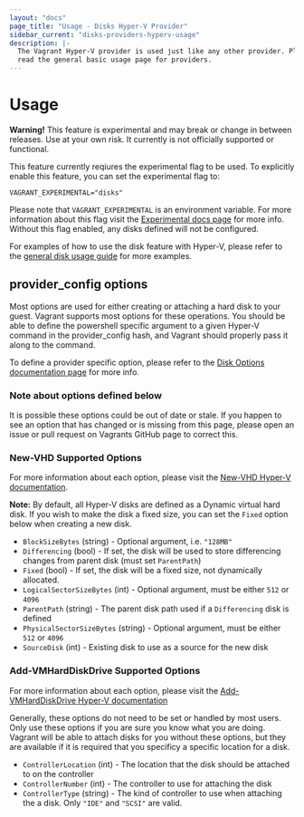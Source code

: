 ```yaml
---
layout: "docs"
page_title: "Usage - Disks Hyper-V Provider"
sidebar_current: "disks-providers-hyperv-usage"
description: |-
  The Vagrant Hyper-V provider is used just like any other provider. Please
  read the general basic usage page for providers.
---
```


# Usage

<div class="alert alert-warning">
  <strong>Warning!</strong> This feature is experimental and may break or
  change in between releases. Use at your own risk. It currently is not officially
  supported or functional.

  This feature currently reqiures the experimental flag to be used. To explicitly enable this feature, you can set the experimental flag to:

  ```
  VAGRANT_EXPERIMENTAL="disks"
  ```

  Please note that `VAGRANT_EXPERIMENTAL` is an environment variable. For more
  information about this flag visit the [Experimental docs page](/docs/experimental/)
  for more info. Without this flag enabled, any disks defined will not be configured.
</div>

For examples of how to use the disk feature with Hyper-V, please refer to the
[general disk usage guide](/docs/disks/usage.html) for more examples.

## provider_config options

Most options are used for either creating or attaching a hard disk to your guest.
Vagrant supports most options for these operations. You should be able to define
the powershell specific argument to a given Hyper-V command in the provider_config
hash, and Vagrant should properly pass it along to the command.

To define a provider specific option, please refer to the [Disk Options documentation page](/docs/disks/configuration.html) for more info.

### Note about options defined below

It is possible these options could be out of date or stale. If you happen to see
an option that has changed or is missing from this page, please open an issue
or pull request on Vagrants GitHub page to correct this.

### New-VHD Supported Options

For more information about each option, please visit the [New-VHD Hyper-V documentation](https://docs.microsoft.com/en-us/powershell/module/hyper-v/new-vhd?view=win10-ps).

__Note:__ By default, all Hyper-V disks are defined as a Dynamic virtual hard disk. If you
wish to make the disk a fixed size, you can set the `Fixed` option below when creating
a new disk.

* `BlockSizeBytes` (string) - Optional argument, i.e. `"128MB"`
* `Differencing` (bool) - If set, the disk will be used to store differencing changes from parent disk (must set `ParentPath`)
* `Fixed` (bool) - If set, the disk will be a fixed size, not dynamically allocated.
* `LogicalSectorSizeBytes` (int) - Optional argument, must be either `512` or `4096`
* `ParentPath` (string) - The parent disk path used if a `Differencing` disk is defined
* `PhysicalSectorSizeBytes` (string) - Optional argument, must be either `512` or `4096`
* `SourceDisk` (int) - Existing disk to use as a source for the new disk

### Add-VMHardDiskDrive Supported Options

For more information about each option, please visit the [Add-VMHardDiskDrive Hyper-V documentation](https://docs.microsoft.com/en-us/powershell/module/hyper-v/add-vmharddiskdrive?view=win10-ps)

Generally, these options do not need to be set or handled by most users. Only
use these options if you are sure you know what you are doing. Vagrant will
be able to attach disks for you without these options, but they are available
if it is required that you specificy a specific location for a disk.

* `ControllerLocation` (int) - The location that the disk should be attached to on the controller
* `ControllerNumber` (int) - The controller to use for attaching the disk
* `ControllerType` (string) - The kind of controller to use when attaching the a disk. Only `"IDE"` and `"SCSI"` are valid.
